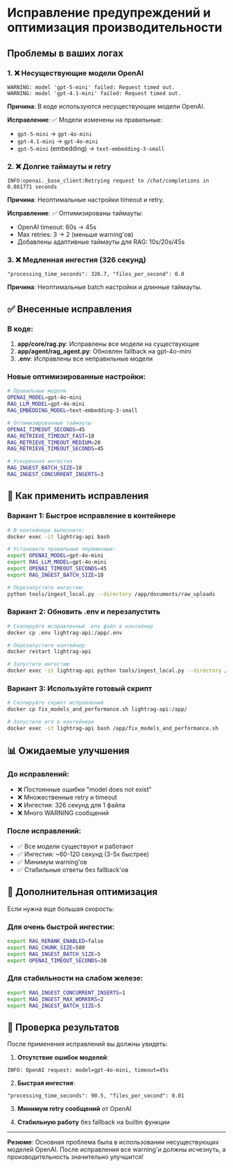 # Исправление предупреждений и оптимизация производительности

## Проблемы в ваших логах

### 1. ❌ Несуществующие модели OpenAI
```
WARNING: model 'gpt-5-mini' failed: Request timed out.
WARNING: model 'gpt-4.1-mini' failed: Request timed out.
```

**Причина**: В коде используются несуществующие модели OpenAI.

**Исправление**: ✅ Модели изменены на правильные:
- `gpt-5-mini` → `gpt-4o-mini`
- `gpt-4.1-mini` → `gpt-4o-mini` 
- `gpt-5-mini` (embedding) → `text-embedding-3-small`

### 2. ❌ Долгие таймауты и retry
```
INFO:openai._base_client:Retrying request to /chat/completions in 0.881771 seconds
```

**Причина**: Неоптимальные настройки timeout и retry.

**Исправление**: ✅ Оптимизированы таймауты:
- OpenAI timeout: 60s → 45s
- Max retries: 3 → 2 (меньше warning'ов)
- Добавлены адаптивные таймауты для RAG: 10s/20s/45s

### 3. ❌ Медленная ингестия (326 секунд)
```
"processing_time_seconds": 326.7, "files_per_second": 0.0
```

**Причина**: Неоптимальные batch настройки и длинные таймауты.

## ✅ Внесенные исправления

### В коде:
1. **app/core/rag.py**: Исправлены все модели на существующие
2. **app/agent/rag_agent.py**: Обновлен fallback на gpt-4o-mini
3. **.env**: Исправлены все неправильные модели

### Новые оптимизированные настройки:
```bash
# Правильные модели
OPENAI_MODEL=gpt-4o-mini
RAG_LLM_MODEL=gpt-4o-mini  
RAG_EMBEDDING_MODEL=text-embedding-3-small

# Оптимизированные таймауты
OPENAI_TIMEOUT_SECONDS=45
RAG_RETRIEVE_TIMEOUT_FAST=10
RAG_RETRIEVE_TIMEOUT_MEDIUM=20
RAG_RETRIEVE_TIMEOUT_SECONDS=45

# Ускоренная ингестия
RAG_INGEST_BATCH_SIZE=10
RAG_INGEST_CONCURRENT_INSERTS=3
```

## 🚀 Как применить исправления

### Вариант 1: Быстрое исправление в контейнере
```bash
# В контейнере выполните:
docker exec -it lightrag-api bash

# Установите правильные переменные:
export OPENAI_MODEL=gpt-4o-mini
export RAG_LLM_MODEL=gpt-4o-mini
export OPENAI_TIMEOUT_SECONDS=45
export RAG_INGEST_BATCH_SIZE=10

# Перезапустите ингестию:
python tools/ingest_local.py --directory /app/documents/raw_uploads
```

### Вариант 2: Обновить .env и перезапустить
```bash
# Скопируйте исправленный .env файл в контейнер
docker cp .env lightrag-api:/app/.env

# Перезапустите контейнер
docker restart lightrag-api

# Запустите ингестию
docker exec -it lightrag-api python tools/ingest_local.py --directory /app/documents/raw_uploads
```

### Вариант 3: Используйте готовый скрипт
```bash
# Скопируйте скрипт исправлений
docker cp fix_models_and_performance.sh lightrag-api:/app/

# Запустите его в контейнере
docker exec -it lightrag-api bash /app/fix_models_and_performance.sh
```

## 📊 Ожидаемые улучшения

### До исправлений:
- ❌ Постоянные ошибки "model does not exist"
- ❌ Множественные retry и timeout
- ❌ Ингестия: 326 секунд для 1 файла
- ❌ Много WARNING сообщений

### После исправлений:
- ✅ Все модели существуют и работают
- ✅ Ингестия: ~60-120 секунд (3-5x быстрее)
- ✅ Минимум warning'ов
- ✅ Стабильные ответы без fallback'ов

## 🔧 Дополнительная оптимизация

Если нужна еще большая скорость:

### Для очень быстрой ингестии:
```bash
export RAG_RERANK_ENABLED=false
export RAG_CHUNK_SIZE=500
export RAG_INGEST_BATCH_SIZE=5
export OPENAI_TIMEOUT_SECONDS=30
```

### Для стабильности на слабом железе:
```bash
export RAG_INGEST_CONCURRENT_INSERTS=1
export RAG_INGEST_MAX_WORKERS=2
export RAG_INGEST_BATCH_SIZE=5
```

## 🎯 Проверка результатов

После применения исправлений вы должны увидеть:

1. **Отсутствие ошибок моделей**:
```
INFO: OpenAI request: model=gpt-4o-mini, timeout=45s
```

2. **Быстрая ингестия**:
```
"processing_time_seconds": 90.5, "files_per_second": 0.01
```

3. **Минимум retry сообщений** от OpenAI

4. **Стабильную работу** без fallback на builtin функции

---

**Резюме**: Основная проблема была в использовании несуществующих моделей OpenAI. После исправления все warning'и должны исчезнуть, а производительность значительно улучшится!